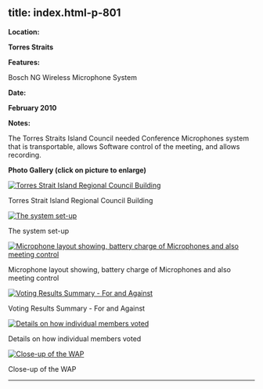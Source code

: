  title: index.html-p-801
----------------------------------------------------------

**Location:**

**Torres Straits**

**Features:**

Bosch NG Wireless Microphone System

**Date:**

**February 2010**

**Notes:**

The Torres Straits Island Council needed Conference Microphones system that is transportable, allows Software control of the meeting, and allows recording.

**Photo Gallery (click on picture to enlarge)**

[ ![Torres Strait Island Regional Council Building](wp-content/uploads/2011/09/torres_straits10_1_s.jpg)](wp-content/uploads/2011/09/torres_straits10_1_l.jpg)

Torres Strait Island Regional Council Building

[ ![The system set-up](wp-content/uploads/2011/09/torres_straits10_mics_s.jpg )](wp-content/uploads/2011/09/torres_straits10_mics_l.jpg)

The system set-up

[ ![Microphone layout showing, battery charge of Microphones and also meeting control](wp-content/uploads/2011/09/torres_straits10_control_s.jpg)](wp-content/uploads/2011/09/torres_straits10_control_l.jpg)

Microphone layout showing, battery charge of Microphones and also meeting control

[ ![Voting Results Summary  - For and Against](wp-content/uploads/2011/09/torres_straits10_voting_s.jpg)](wp-content/uploads/2011/09/torres_straits10_voting_l.jpg)

Voting Results Summary - For and Against

[ ![Details on how individual members voted](wp-content/uploads/2011/09/torres_straits10_voting2_s.jpg)](wp-content/uploads/2011/09/torres_straits10_voting2_l.jpg)

Details on how individual members voted

[ ![Close-up of the WAP](wp-content/uploads/2011/09/torres_straits10_wap_s.jpg )](wp-content/uploads/2011/09/torres_straits10_wap_l.jpg)

Close-up of the WAP




----------------------------------------------------------
